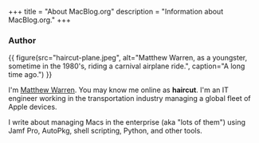 +++
title = "About MacBlog.org"
description = "Information about MacBlog.org."
+++

### Author

{{ figure(src="haircut-plane.jpeg", alt="Matthew Warren, as a youngster, sometime in the 1980's, riding a carnival airplane ride.", caption="A long time ago.") }}

I'm [Matthew Warren][1].
You may know me online as **haircut**. I'm an IT engineer working in the transportation industry managing a global fleet of Apple devices.

I write about managing Macs in the enterprise (aka "lots of them") using Jamf Pro, AutoPkg, shell scripting, Python, and other tools.

[1]: <https://wrrn.net>
